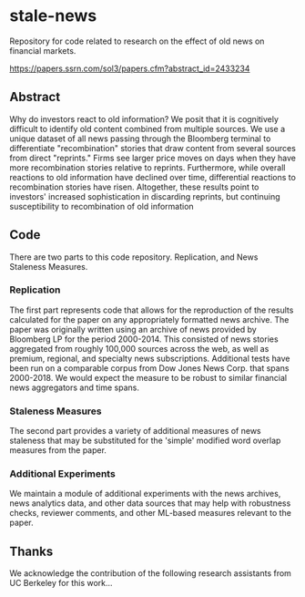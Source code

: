# stale-news
Repository for code related to research on the effect of old news on financial markets.

https://papers.ssrn.com/sol3/papers.cfm?abstract_id=2433234

## Abstract

Why do investors react to old information? We posit that it is cognitively difficult to identify old content combined from multiple sources. We use a unique dataset of all news passing through the Bloomberg terminal to differentiate "recombination" stories that draw content from several sources from direct "reprints." Firms see larger price moves on days when they have more recombination stories relative to reprints. Furthermore, while overall reactions to old information have declined over time, differential reactions to recombination stories have risen. Altogether, these results point to investors' increased sophistication in discarding reprints, but continuing susceptibility to recombination of old information 

## Code

There are two parts to this code repository. Replication, and News Staleness Measures.

### Replication

The first part represents code that allows for the reproduction of the results calculated for the paper on any appropriately formatted news archive. The paper was originally written using an archive of news provided by Bloomberg LP for the period 2000-2014. This consisted of news stories aggregated from roughly 100,000 sources across the web, as well as premium, regional, and specialty news subscriptions. Additional tests have been run on a comparable corpus from Dow Jones News Corp. that spans 2000-2018. We would expect the measure to be robust to similar financial news aggregators and time spans.

### Staleness Measures

The second part provides a variety of additional measures of news staleness that may be substituted for the 'simple' modified word overlap measures from the paper.

### Additional Experiments

We maintain a module of additional experiments with the news archives, news analytics data, and other data sources that may help with robustness checks, reviewer comments, and other ML-based measures relevant to the paper.

## Thanks

We acknowledge the contribution of the following research assistants from UC Berkeley for this work...

